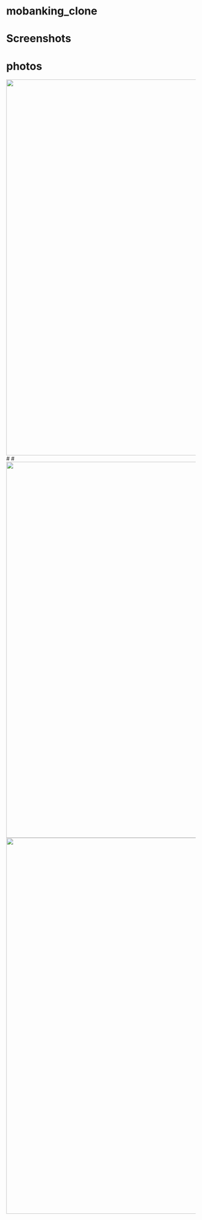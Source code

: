 # mobanking_clone

# Screenshots
# photos

<img src="https://user-images.githubusercontent.com/59753519/189091217-899b596f-2988-4fa6-bf2a-e30730810c91.png" align="left" height="1000" width="650" >
#
<img src="https://user-images.githubusercontent.com/59753519/189091219-2a5dcf7c-bd6f-4a78-9148-f3de04c2812e.png" align="left" height="1000" width="650" >
#
<img src="https://user-images.githubusercontent.com/59753519/189091218-5d3d34ea-d2d2-422b-9202-3a79c8b2dcc4.png" align="left" height="1000" width="650" >

